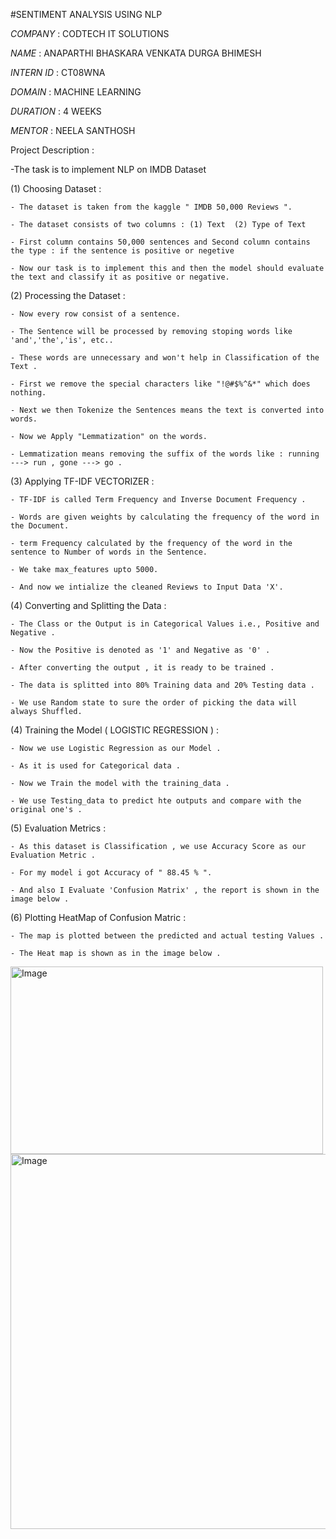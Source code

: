 #SENTIMENT ANALYSIS USING NLP

*COMPANY* : CODTECH IT SOLUTIONS

*NAME* : ANAPARTHI BHASKARA VENKATA DURGA BHIMESH

*INTERN ID* : CT08WNA

*DOMAIN* : MACHINE LEARNING

*DURATION* : 4 WEEKS

*MENTOR* : NEELA SANTHOSH


Project Description : 

-The task is to implement NLP on IMDB Dataset

  (1) Choosing Dataset : 

    - The dataset is taken from the kaggle " IMDB 50,000 Reviews ".
    
    - The dataset consists of two columns : (1) Text  (2) Type of Text
    
    - First column contains 50,000 sentences and Second column contains the type : if the sentence is positive or negetive

    - Now our task is to implement this and then the model should evaluate the text and classify it as positive or negative.

  (2) Processing the Dataset :

    - Now every row consist of a sentence.

    - The Sentence will be processed by removing stoping words like 'and','the','is', etc..

    - These words are unnecessary and won't help in Classification of the Text .

    - First we remove the special characters like "!@#$%^&*" which does nothing.

    - Next we then Tokenize the Sentences means the text is converted into words.

    - Now we Apply "Lemmatization" on the words.

    - Lemmatization means removing the suffix of the words like : running ---> run , gone ---> go .

  (3) Applying TF-IDF VECTORIZER :

    - TF-IDF is called Term Frequency and Inverse Document Frequency .

    - Words are given weights by calculating the frequency of the word in the Document.

    - term Frequency calculated by the frequency of the word in the sentence to Number of words in the Sentence.

    - We take max_features upto 5000.

    - And now we intialize the cleaned Reviews to Input Data 'X'.

  (4) Converting and Splitting the Data : 

    - The Class or the Output is in Categorical Values i.e., Positive and Negative .

    - Now the Positive is denoted as '1' and Negative as '0' .

    - After converting the output , it is ready to be trained .

    - The data is splitted into 80% Training data and 20% Testing data .

    - We use Random state to sure the order of picking the data will always Shuffled.

  (4) Training the Model ( LOGISTIC REGRESSION ) : 

    - Now we use Logistic Regression as our Model .

    - As it is used for Categorical data .

    - Now we Train the model with the training_data .

    - We use Testing_data to predict hte outputs and compare with the original one's .

  (5) Evaluation Metrics :

    - As this dataset is Classification , we use Accuracy Score as our Evaluation Metric .

    - For my model i got Accuracy of " 88.45 % ".

    - And also I Evaluate 'Confusion Matrix' , the report is shown in the image below .

  (6) Plotting HeatMap of Confusion Matric : 

    - The map is plotted between the predicted and actual testing Values .

    - The Heat map is shown as in the image below .



<img height="300" width="500" alt="Image" src="https://github.com/user-attachments/assets/711a1781-b130-4dc3-86ae-f268778f207f" />



<img height="600" width="600" alt="Image" src="https://github.com/user-attachments/assets/492f4d88-7a0e-4429-9361-db14bb5e0d14" />










    

